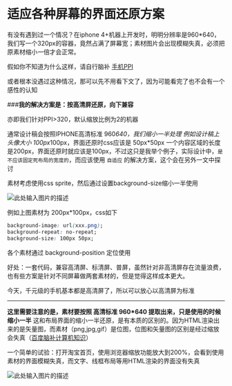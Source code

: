 # 适应各种屏幕的界面还原方案

有没有遇到过一个情况？在iphone 4+机器上开发时，明明分辨率是960*640，我们写一个320px的容器，竟然占满了屏幕宽；素材图片会出现模糊失真，必须把原素材缩小一倍才会正常。

假如你不知道为什么这样，请自行脑补 [手机PPI][1]

或者根本没遇过这种情况，那可以先不用看下文了，因为可能看完了也不会有一个感性的认知


###**我的解决方案是：按高清屏还原，向下兼容**

亦即我们针对PPI>320，默认缩放比例为2的机器

通常设计稿会按照IPHONE高清标准 960*640，我们缩小一半处理
例如设计稿上头像大小 100px*100px，界面还原时css应该是 50px*50px
一个内容区域的长度是200px，界面还原时就应该是100px，不过这只是我举个例子，实际设计中，`是不应该固定死布局的宽度的`，而应该使用 `自适应` 的解决方案，这个会在另外一文中探讨

素材考虑使用css sprite，然后通过设置background-size缩小一半使用

![此处输入图片的描述][2]

例如上图素材为 200px*100px，css如下

```CSS
background-image: url(xxx.png);
background-repeat: no-repeat;
background-size: 100px 50px;
```
各个素材通过 background-position 定位使用

好处：一套代码，兼容高清屏、标清屏、普屏，虽然针对非高清屏存在流量浪费，也有些方案是针对不同屏幕做两套素材的，但是觉得这样成本更大。

今天，千元级的手机基本都是高清屏了，所以可以放心以高清屏为标准


----------

**这里需要注意的是，素材要按照 高清标准 960*640 提取出来，只是使用的时候缩小一半**
这和布局界面的缩小一半还原，是有本质的区别的。因为HTML渲染出来的是矢量图，而素材（png,jpg,gif）是位图，位图和矢量图的区别是经过缩放会失真（[百度脑补计算机知识][3]）

一个简单的试验：打开淘宝首页，使用浏览器缩放功能放大到200%，会看到使用素材的界面模糊失真，而文字、线框布局等用HTML渲染的界面没有失真

![此处输入图片的描述][4]


  [1]: http://www.qianduan.net/mobile-webapp-develop-essential-knowledge.html
  [2]: http://mansonchor.github.io/mobile_web_frame/images/css_spice.jpg
  [3]: http://zhidao.baidu.com/link?url=0Y4ChFZ8gU6QjrtKZX2A6QrOHHKXxzd9J8b7Rj2uyviSmOVwbRyMe3ORnm2ryc4sYDDMZ0-xAFysMxU7T3TLSq
  [4]: http://mansonchor.github.io/mobile_web_frame/images/scrall.jpg
